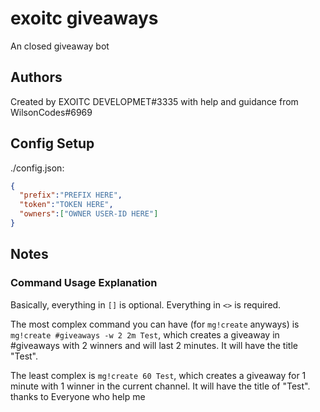 # exoitc giveaways
An closed giveaway bot
## Authors
Created by EXOITC DEVELOPMET#3335 with help and guidance from WilsonCodes#6969
## Config Setup
./config.json:
```json
{
  "prefix":"PREFIX HERE",
  "token":"TOKEN HERE",
  "owners":["OWNER USER-ID HERE"]
}
```
## Notes

### Command Usage Explanation
Basically, everything in `[]` is optional. Everything in `<>` is required.

The most complex command you can have (for `mg!create` anyways) is `mg!create #giveaways -w 2 2m Test`, which creates a giveaway in #giveaways with 2 winners and will last 2 minutes. It will have the title "Test".

The least complex is `mg!create 60 Test`, which creates a giveaway for 1 minute with 1 winner in the current channel. It will have the title of "Test".
thanks to Everyone who help me 
